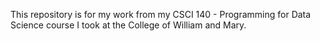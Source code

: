 This repository is for my work from my CSCI 140 - Programming for Data Science course I took at the College of William and Mary.
